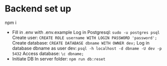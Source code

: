 # Backend set up
npm i
- Fill in .env with .env.example
Log in Postgresql: `sudo -u postgres psql`
Create user: `CREATE ROLE username WITH LOGIN PASSWORD 'password';`
Create database: `CREATE DATABASE dbname WITH OWNER dev;`
Log in database dbname as user dev: `psql -h localhost -d dbname -U dev -p 5432`
Access database: `\c dbname;`
- Initiate DB
In server folder: `npm run db:reset`